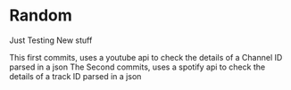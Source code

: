 # Random
Just Testing New stuff

This first commits, uses a youtube api to check the details of a Channel ID parsed in a json
The Second commits, uses a spotify api to check the details of a track ID parsed in a json
